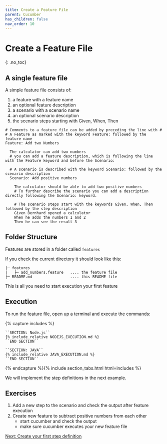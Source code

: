 ```yaml
---
title: Create a Feature File
parent: Cucumber
has_children: false
nav_order: 10
---
```


# Create a Feature File
{: .no_toc}

## A single feature file

A simple feature file consists of:

1. a feature with a feature name
1. an optional feature description
1. a scenario with a scenario name
1. an optional scenario description
1. the scenario steps starting with Given, When, Then

````gherkin
# Comments to a feature file can be added by preceding the line with #
# A Feature as marked with the keyword Feature: followed by the feature name
Feature: Add two Numbers

  The calculator can add two numbers
  # you can add a feature description, which is following the line with the Feature keyword and before the Scenario:

  # A scenario is described with the keyword Scenario: followed by the scenario description
  Scenario: Add positive numbers

    The calculator should be able to add two positive numbers
    # To further describe the scenario you can add a description directly following the Scenario: keyword.

    # The scenario steps start with the keywords Given, When, Then followed by the step description
    Given Bernhard opened a calculator
    When he adds the numbers 1 and 2
    Then he can see the result 3
````

## Folder Structure

Features are stored in a folder called ``features``

If you check the current directory it should look like this:

````text
├─ features
|   ├─ add_numbers.feature   .... the feature file
├─ README.md                 .... this README file
````

This is all you need to start execution your first feature

## Execution

To run the feature file, open up a terminal and execute the commands:

{% capture includes %}

    ``SECTION: Node.js``
    {% include_relative NODEJS_EXECUTION.md %}
    ``END SECTION``
    
    ``SECTION: JAVA``
    {% include_relative JAVA_EXECUTION.md %}
    ``END SECTION``

{% endcapture %}{% include section_tabs.html html=includes %}

We will implement the step definitions in the next example.

## Exercises

1. Add a new step to the scenario and check the output after feature execution
1. Create new feature to subtract positive numbers from each other
    * start cucumber and check the output
    * make sure cucumber executes your new feature file

[Next: Create your first step definition](cucumber/020_Create_The_Step_Definition/README.md)
